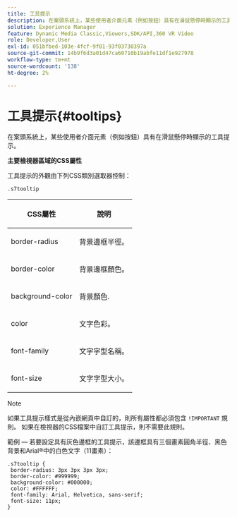 ```yaml
---
title: 工具提示
description: 在案頭系統上，某些使用者介面元素（例如按鈕）具有在滑鼠懸停時顯示的工具提示。
solution: Experience Manager
feature: Dynamic Media Classic,Viewers,SDK/API,360 VR Video
role: Developer,User
exl-id: 051bfbed-103e-4fcf-9f01-93f03730397a
source-git-commit: 14b9f6d3a01d47ca60710b19abfe11df1e927978
workflow-type: tm+mt
source-wordcount: '138'
ht-degree: 2%

---
```


# 工具提示{#tooltips}

在案頭系統上，某些使用者介面元素（例如按鈕）具有在滑鼠懸停時顯示的工具提示。

<!--<a id="section_061E550C1C1D4DB2BD663A898895B38C"></a>-->

**主要檢視器區域的CSS屬性**

工具提示的外觀由下列CSS類別選取器控制：

```
.s7tooltip
```

<table id="table_94EE3F5BBE4547C0B4943471CEE7EDE4"> 
 <thead> 
  <tr> 
   <th colname="col1" class="entry"> <p> CSS屬性 </p> </th> 
   <th colname="col2" class="entry"> <p>說明 </p> </th> 
  </tr> 
 </thead>
 <tbody> 
  <tr> 
   <td colname="col1"> <p> <span class="codeph"> border-radius </span> </p> </td> 
   <td colname="col2"> <p> 背景邊框半徑。 </p> </td> 
  </tr> 
  <tr> 
   <td colname="col1"> <p> <span class="codeph"> border-color </span> </p> </td> 
   <td colname="col2"> <p> 背景邊框顏色。 </p> </td> 
  </tr> 
  <tr> 
   <td colname="col1"> <p> <span class="codeph"> background-color </span> </p> </td> 
   <td colname="col2"> <p> 背景顏色. </p> </td> 
  </tr> 
  <tr> 
   <td colname="col1"> <p> <span class="codeph"> color </span> </p> </td> 
   <td colname="col2"> <p>文字色彩。 </p> </td> 
  </tr> 
  <tr> 
   <td colname="col1"> <p> <span class="codeph"> font-family </span> </p> </td> 
   <td colname="col2"> <p>文字字型名稱。 </p> </td> 
  </tr> 
  <tr> 
   <td colname="col1"> <p> <span class="codeph"> font-size </span> </p> </td> 
   <td colname="col2"> <p>文字字型大小。 </p> </td> 
  </tr> 
 </tbody> 
</table>

>[!NOTE]
>
>如果工具提示樣式是從內嵌網頁中自訂的，則所有屬性都必須包含 `!IMPORTANT` 規則。 如果在檢視器的CSS檔案中自訂工具提示，則不需要此規則。

範例 — 若要設定具有灰色邊框的工具提示，該邊框具有三個畫素圓角半徑、黑色背景和Arial®中的白色文字（11畫素）：

```
.s7tooltip { 
 border-radius: 3px 3px 3px 3px; 
 border-color: #999999; 
 background-color: #000000; 
 color: #FFFFFF; 
 font-family: Arial, Helvetica, sans-serif; 
 font-size: 11px; 
}
```
